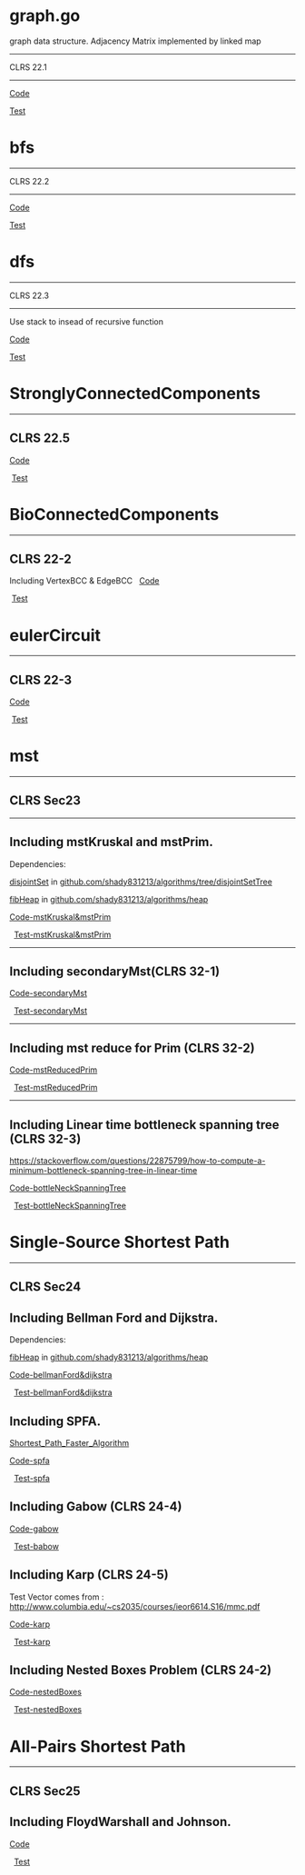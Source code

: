 # graph.go
  
  graph data structure. Adjacency Matrix implemented by linked map
  
  --------------
  
  CLRS 22.1
  
  --------------
  
  [Code](https://github.com/shady831213/algorithms/blob/master/graph/graph.go)
  
  [Test](https://github.com/shady831213/algorithms/blob/master/graph/graph_test.go)
  
# bfs
  --------------
  
  CLRS 22.2
  
  --------------
  
  [Code](https://github.com/shady831213/algorithms/blob/master/graph/bfs.go)
  
  [Test](https://github.com/shady831213/algorithms/blob/master/graph/bfs_test.go)
  
# dfs
  --------------
  
  CLRS 22.3
  
  --------------
  Use stack to insead of recursive function
    
  [Code](https://github.com/shady831213/algorithms/blob/master/graph/dfs.go)
  
  [Test](https://github.com/shady831213/algorithms/blob/master/graph/dfs_test.go)
  
# StronglyConnectedComponents
  --------------
  
  CLRS 22.5
  
  --------------

  [Code](https://github.com/shady831213/algorithms/blob/master/graph/stronglyConnectedComp.go)
  
  [Test](https://github.com/shady831213/algorithms/blob/master/graph/stronglyConnectedComp_test.go)
  
  
# BioConnectedComponents
  --------------
  
  CLRS 22-2
  
  --------------
  Including VertexBCC & EdgeBCC
  
  [Code](https://github.com/shady831213/algorithms/blob/master/graph/bioConnectedComp.go)
  
  [Test](https://github.com/shady831213/algorithms/blob/master/graph/bioConnectedComp_test.go)

# eulerCircuit
  --------------
  
  CLRS 22-3
  
  --------------

  [Code](https://github.com/shady831213/algorithms/blob/master/graph/eulerCircuit.go)
  
  [Test](https://github.com/shady831213/algorithms/blob/master/graph/eulerCircuit_test.go)

# mst
  --------------
  
  CLRS Sec23
  
  --------------
  --------------
  ## Including mstKruskal and mstPrim.
  
   Dependencies:
  
   [disjointSet](https://github.com/shady831213/algorithms/blob/master/tree/disjointSetTree/disjointSetTree.go)  in [github.com/shady831213/algorithms/tree/disjointSetTree](https://github.com/shady831213/algorithms/tree/master/tree/disjointSetTree)
  
   [fibHeap](https://github.com/shady831213/algorithms/blob/master/heap/fibHeap.go) in [github.com/shady831213/algorithms/heap](https://github.com/shady831213/algorithms/tree/master/heap)
    
  
   [Code-mstKruskal&mstPrim](https://github.com/shady831213/algorithms/blob/master/graph/mst.go)
  
   [Test-mstKruskal&mstPrim](https://github.com/shady831213/algorithms/blob/master/graph/mst_test.go)
   
  ----------------
  ## Including secondaryMst(CLRS 32-1)
  
   [Code-secondaryMst](https://github.com/shady831213/algorithms/blob/master/graph/mst.go)
  
   [Test-secondaryMst](https://github.com/shady831213/algorithms/blob/master/graph/mst_test.go)
   
  -----------------
  ## Including mst reduce for Prim (CLRS 32-2)
  
   [Code-mstReducedPrim](https://github.com/shady831213/algorithms/blob/master/graph/mst.go)
  
   [Test-mstReducedPrim](https://github.com/shady831213/algorithms/blob/master/graph/mst_test.go)
   
   -----------------
  ## Including Linear time bottleneck spanning tree (CLRS 32-3)
  
  https://stackoverflow.com/questions/22875799/how-to-compute-a-minimum-bottleneck-spanning-tree-in-linear-time
  
   [Code-bottleNeckSpanningTree](https://github.com/shady831213/algorithms/blob/master/graph/mst.go)
  
   [Test-bottleNeckSpanningTree](https://github.com/shady831213/algorithms/blob/master/graph/mst_test.go)
  

# Single-Source Shortest Path
  --------------
  
  CLRS Sec24
  
  --------------
  ## Including Bellman Ford and Dijkstra.
   Dependencies:
  
   [fibHeap](https://github.com/shady831213/algorithms/blob/master/heap/fibHeap.go) in [github.com/shady831213/algorithms/heap](https://github.com/shady831213/algorithms/tree/master/heap)
   
   [Code-bellmanFord&dijkstra](https://github.com/shady831213/algorithms/blob/master/graph/sssp.go)
  
   [Test-bellmanFord&dijkstra](https://github.com/shady831213/algorithms/blob/master/graph/sssp_test.go)
   
  ## Including SPFA.
   [Shortest_Path_Faster_Algorithm](https://en.wikipedia.org/wiki/Shortest_Path_Faster_Algorithm)
   
   [Code-spfa](https://github.com/shady831213/algorithms/blob/master/graph/sssp.go)
  
   [Test-spfa](https://github.com/shady831213/algorithms/blob/master/graph/sssp_test.go)
   
  ## Including Gabow (CLRS 24-4)
   
   [Code-gabow](https://github.com/shady831213/algorithms/blob/master/graph/sssp.go)
  
   [Test-babow](https://github.com/shady831213/algorithms/blob/master/graph/sssp_test.go)
   
  ## Including Karp (CLRS 24-5)
   Test Vector comes from : http://www.columbia.edu/~cs2035/courses/ieor6614.S16/mmc.pdf
   
   [Code-karp](https://github.com/shady831213/algorithms/blob/master/graph/sssp.go)
  
   [Test-karp](https://github.com/shady831213/algorithms/blob/master/graph/sssp_test.go)
   
  ## Including Nested Boxes Problem (CLRS 24-2)
  
   [Code-nestedBoxes](https://github.com/shady831213/algorithms/blob/master/graph/sssp.go)
  
   [Test-nestedBoxes](https://github.com/shady831213/algorithms/blob/master/graph/sssp_test.go)
   
  
# All-Pairs Shortest Path
  --------------
  
  CLRS Sec25
  
  --------------
  ## Including FloydWarshall and Johnson.
   [Code](https://github.com/shady831213/algorithms/blob/master/graph/apsp.go)
  
   [Test](https://github.com/shady831213/algorithms/blob/master/graph/apsp_test.go)
